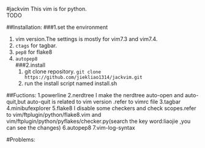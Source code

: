 #jackvim
  This vim is for python.<br>
  TODO

##Installation:
###1.set the environment
1. vim version.The settings is mostly for vim7.3 and vim7.4.
2. `ctags` for tagbar.
3. `pep8` for flake8
4. `autopep8`<br>
###2.install
    1) git clone repository. `git clone https://github.com/jiekliao1314/jackvim.git`
    2) run the install script named install.sh

##Fuctions:
    1.powerline
2.nerdtree
  I make the nerdtree auto-open and auto-quit,but auto-quit is related to vim version .refer to vimrc file
3.tagbar
4.minibufexplorer
5.flake8
  I disable some checkers and check scopes.refer to vim/ftplugin/python/flake8.vim and vim/ftplugin/python/pyflakes/checker.py(search the 
  key word:liaojie ,you can see the changes)
6.autopep8
7.vim-log-syntax
  
#Problems:

